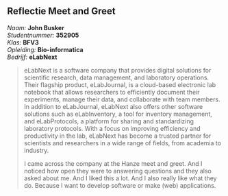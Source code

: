 ## Reflectie Meet and Greet

*Naam:* **John Busker**    
*Studentnummer:* **352905**    
*Klas:* **BFV3**    
*Opleiding:* **Bio-informatica**    
*Bedrijf:* **eLabNext**

> eLabNext is a software company that provides digital solutions for scientific research, data management, and laboratory operations. Their flagship product, eLabJournal, is a cloud-based electronic lab notebook that allows researchers to efficiently document their experiments, manage their data, and collaborate with team members. In addition to eLabJournal, eLabNext also offers other software solutions such as eLabInventory, a tool for inventory management, and eLabProtocols, a platform for sharing and standardizing laboratory protocols. With a focus on improving efficiency and productivity in the lab, eLabNext has become a trusted partner for scientists and researchers in a wide range of fields, from academia to industry.
>
> I came across the company at the Hanze meet and greet. And I noticed how open they were to answering questions and they also asked about me. And I liked this a lot. And I also really like what they do. Because I want to develop software or make (web) applications.
